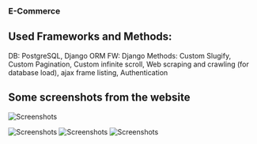 ### E-Commerce
 
## Used Frameworks and Methods:
DB: PostgreSQL, Django ORM
FW: Django
Methods: Custom Slugify, Custom Pagination, Custom infinite scroll, Web scraping and crawling (for database load), ajax frame listing, Authentication

## Some screenshots from the website
![Screenshots](https://github.com/thbn1/E-Commerce/forgithub/ss3.png)

![Screenshots](https://github.com/thbn1/E-Commerce/forgithub/ss2.png)
![Screenshots](https://github.com/thbn1/E-Commerce/forgithub/ss1.png)
![Screenshots](https://github.com/thbn1/E-Commerce/forgithub/ss5.png)
